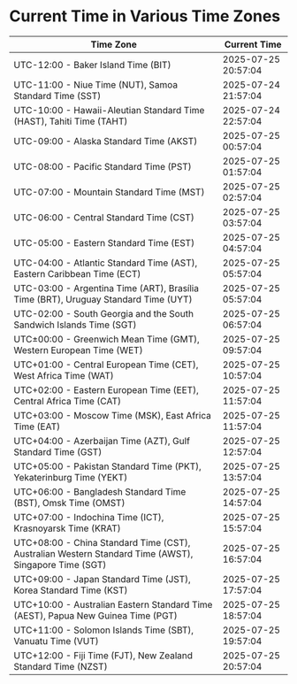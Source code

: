 # Current Time in Various Time Zones

| Time Zone | Current Time |
|-----------|--------------|
| UTC-12:00 - Baker Island Time (BIT) | 2025-07-25 20:57:04 |
| UTC-11:00 - Niue Time (NUT), Samoa Standard Time (SST) | 2025-07-24 21:57:04 |
| UTC-10:00 - Hawaii-Aleutian Standard Time (HAST), Tahiti Time (TAHT) | 2025-07-24 22:57:04 |
| UTC-09:00 - Alaska Standard Time (AKST) | 2025-07-25 00:57:04 |
| UTC-08:00 - Pacific Standard Time (PST) | 2025-07-25 01:57:04 |
| UTC-07:00 - Mountain Standard Time (MST) | 2025-07-25 02:57:04 |
| UTC-06:00 - Central Standard Time (CST) | 2025-07-25 03:57:04 |
| UTC-05:00 - Eastern Standard Time (EST) | 2025-07-25 04:57:04 |
| UTC-04:00 - Atlantic Standard Time (AST), Eastern Caribbean Time (ECT) | 2025-07-25 05:57:04 |
| UTC-03:00 - Argentina Time (ART), Brasília Time (BRT), Uruguay Standard Time (UYT) | 2025-07-25 05:57:04 |
| UTC-02:00 - South Georgia and the South Sandwich Islands Time (SGT) | 2025-07-25 06:57:04 |
| UTC±00:00 - Greenwich Mean Time (GMT), Western European Time (WET) | 2025-07-25 09:57:04 |
| UTC+01:00 - Central European Time (CET), West Africa Time (WAT) | 2025-07-25 10:57:04 |
| UTC+02:00 - Eastern European Time (EET), Central Africa Time (CAT) | 2025-07-25 11:57:04 |
| UTC+03:00 - Moscow Time (MSK), East Africa Time (EAT) | 2025-07-25 11:57:04 |
| UTC+04:00 - Azerbaijan Time (AZT), Gulf Standard Time (GST) | 2025-07-25 12:57:04 |
| UTC+05:00 - Pakistan Standard Time (PKT), Yekaterinburg Time (YEKT) | 2025-07-25 13:57:04 |
| UTC+06:00 - Bangladesh Standard Time (BST), Omsk Time (OMST) | 2025-07-25 14:57:04 |
| UTC+07:00 - Indochina Time (ICT), Krasnoyarsk Time (KRAT) | 2025-07-25 15:57:04 |
| UTC+08:00 - China Standard Time (CST), Australian Western Standard Time (AWST), Singapore Time (SGT) | 2025-07-25 16:57:04 |
| UTC+09:00 - Japan Standard Time (JST), Korea Standard Time (KST) | 2025-07-25 17:57:04 |
| UTC+10:00 - Australian Eastern Standard Time (AEST), Papua New Guinea Time (PGT) | 2025-07-25 18:57:04 |
| UTC+11:00 - Solomon Islands Time (SBT), Vanuatu Time (VUT) | 2025-07-25 19:57:04 |
| UTC+12:00 - Fiji Time (FJT), New Zealand Standard Time (NZST) | 2025-07-25 20:57:04 |
